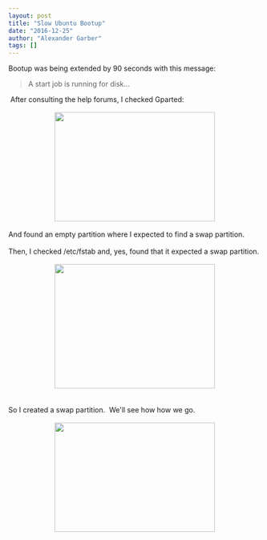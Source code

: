 ```yaml
---
layout: post
title: "Slow Ubuntu Bootup"
date: "2016-12-25"
author: "Alexander Garber"
tags: []
---
```


<div dir="ltr" style="text-align: left;" trbidi="on">Bootup was being extended by 90 seconds with this message:<br>
        <blockquote class="tr_bq">A start job is running for disk...</blockquote> After consulting the help forums, I checked Gparted:<br><br>
        <div class="separator" style="clear: both; text-align: center;"><a href="https://1.bp.blogspot.com/-a8mRONKmfWM/WF8b1H5pHQI/AAAAAAAALrw/zkq9RZrDqqgk4NuDp9tqcuoiS3TLB1scwCLcB/s1600/gparted.png" imageanchor="1" style="margin-left: 1em; margin-right: 1em;"><img border="0" height="218" src="https://1.bp.blogspot.com/-a8mRONKmfWM/WF8b1H5pHQI/AAAAAAAALrw/zkq9RZrDqqgk4NuDp9tqcuoiS3TLB1scwCLcB/s320/gparted.png" width="320"></a></div>
<br>And found an empty partition where I expected to find a
        swap partition.<br><br>Then, I checked /etc/fstab and, yes, found that it expected a swap partition.<br><br>
        <div class="separator" style="clear: both; text-align: center;"><a href="https://1.bp.blogspot.com/-CzVXW0OaYcY/WF8b1IIEJyI/AAAAAAAALrs/MPdfOx6SoqsmDN1rw-gTMQdKHPyXOpE7QCLcB/s1600/fstab.png" imageanchor="1" style="margin-left: 1em; margin-right: 1em;"><img border="0" height="248" src="https://1.bp.blogspot.com/-CzVXW0OaYcY/WF8b1IIEJyI/AAAAAAAALrs/MPdfOx6SoqsmDN1rw-gTMQdKHPyXOpE7QCLcB/s320/fstab.png" width="320"></a></div>
<br><br>So I created a swap partition.  We'll see how
        how we go.<br><br>
        <div class="separator" style="clear: both; text-align: center;"><a href="https://3.bp.blogspot.com/-opK9dXp_ebw/WF8cn06r03I/AAAAAAAALr4/p2wk4aqYJywnRXzt16Hg-62Csw9cbbF0gCLcB/s1600/Screenshot%2Bfrom%2B2016-12-25%2B12-10-40.png" imageanchor="1" style="margin-left: 1em; margin-right: 1em;"><img border="0" height="218" src="https://3.bp.blogspot.com/-opK9dXp_ebw/WF8cn06r03I/AAAAAAAALr4/p2wk4aqYJywnRXzt16Hg-62Csw9cbbF0gCLcB/s320/Screenshot%2Bfrom%2B2016-12-25%2B12-10-40.png" width="320"></a></div>
        <div class="separator" style="clear: both; text-align: center;"><br></div>
      </div>
